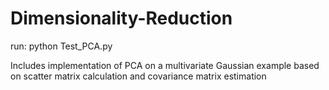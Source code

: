 # Dimensionality-Reduction

run: python Test_PCA.py

Includes implementation of PCA on a multivariate Gaussian example based on scatter matrix calculation and covariance matrix estimation 
